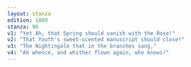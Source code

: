 ```yaml
---
layout: stanza
edition: 1889
stanza: 96
v1: "Yet Ah, that Spring should vanish with the Rose!"
v2: "That Youth's sweet-scented manuscript should close!"
v3: "The Nightingale that in the branches sang,"
v4: "Ah whence, and whither flown again, who knows!"
---
```

